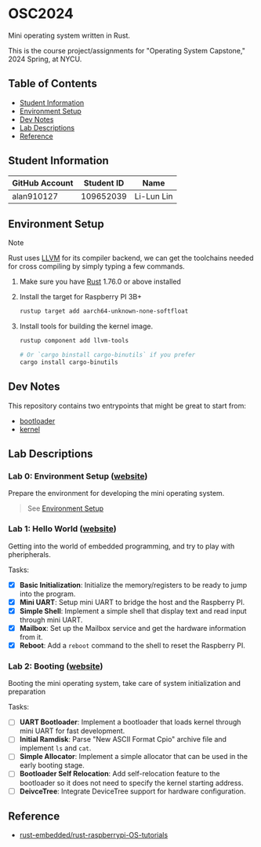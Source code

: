 # OSC2024

Mini operating system written in Rust.

This is the course project/assignments for "Operating System Capstone," 2024 Spring, at NYCU.

## Table of Contents

- [Student Information](#student-information)
- [Environment Setup](#environment-setup)
- [Dev Notes](#dev-notes)
- [Lab Descriptions](#lab-descriptions)
- [Reference](#reference)

## Student Information

| GitHub Account | Student ID | Name       |
| -------------- | ---------- | ---------- |
| alan910127     | 109652039  | Li-Lun Lin |

## Environment Setup

> [!NOTE]
> Rust uses [LLVM](https://llvm.org/) for its compiler backend, we can get the toolchains needed for cross compiling by simply typing a few commands.

1. Make sure you have [Rust](https://rust-lang.org/) 1.76.0 or above installed

2. Install the target for Raspberry PI 3B+

   ```sh
   rustup target add aarch64-unknown-none-softfloat
   ```

3. Install tools for building the kernel image.

   ```sh
   rustup component add llvm-tools

   # Or `cargo binstall cargo-binutils` if you prefer
   cargo install cargo-binutils
   ```

## Dev Notes

This repository contains two entrypoints that might be great to start from:

- [bootloader](crates/bootloader)
- [kernel](crates/kernel)

## Lab Descriptions

### Lab 0: Environment Setup ([website](https://nycu-caslab.github.io/OSC2024/labs/lab0.html))

Prepare the environment for developing the mini operating system.

> See [Environment Setup](#environment-setup)

### Lab 1: Hello World ([website](https://nycu-caslab.github.io/OSC2024/labs/lab1.html))

Getting into the world of embedded programming, and try to play with pheripherals.

Tasks:

- [x] **Basic Initialization**: Initialize the memory/registers to be ready to jump into the program.
- [x] **Mini UART**: Setup mini UART to bridge the host and the Raspberry PI.
- [x] **Simple Shell**: Implement a simple shell that display text and read input through mini UART.
- [x] **Mailbox**: Set up the Mailbox service and get the hardware information from it.
- [x] **Reboot**: Add a `reboot` command to the shell to reset the Raspberry PI.

### Lab 2: Booting ([website](https://nycu-caslab.github.io/OSC2024/labs/lab2.html))

Booting the mini operating system, take care of system initialization and preparation

Tasks:

- [ ] **UART Bootloader**: Implement a bootloader that loads kernel through mini UART for fast development.
- [ ] **Initial Ramdisk**: Parse "New ASCII Format Cpio" archive file and implement `ls` and `cat`.
- [ ] **Simple Allocator**: Implement a simple allocator that can be used in the early booting stage.
- [ ] **Bootloader Self Relocation**: Add self-relocation feature to the bootloader so it does not need to specify the kernel starting address.
- [ ] **DeivceTree**: Integrate DeviceTree support for hardware configuration.

## Reference

- [rust-embedded/rust-raspberrypi-OS-tutorials](https://github.com/rust-embedded/rust-raspberrypi-OS-tutorials)
